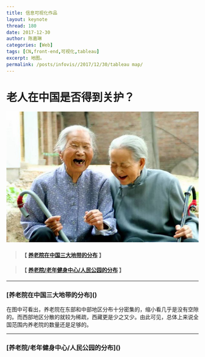 ```yaml
---
title: 信息可视化作品
layout: keynote
thread: 180
date: 2017-12-30
author: 陈嘉琳
categories: [Web]
tags: [CN,front-end,可视化,tableau]
excerpt: 地图。
permalink: /posts/infovis//2017/12/30/tableau map/
---
```


# 老人在中国是否得到关护？
![](/assets/in-post/2017-12-30-Tableau-Map.jpg)

>
>#### 【 [养老院在中国三大地带的分布](#chapter1) 】


>
>#### 【 [养老院/老年健身中心/人民公园的分布](#chapter2) 】

---
<h3 id="chapter1"> [养老院在中国三大地带的分布]()</h3>
<p>在图中可看出，养老院在东部和中部地区分布十分密集的，缩小看几乎是没有空隙的。而西部地区分散的就较为稀疏，西藏更是少之又少。由此可见，总体上来说全国范围内养老院的数量还是足够的。</p>

---

<h3 id="chapter2"> [养老院/老年健身中心/人民公园的分布]()</h3>
<p></p>







